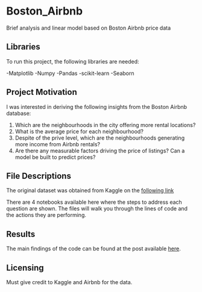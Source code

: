 # Boston_Airbnb
Brief analysis and linear model based on Boston Airbnb price data

## Libraries

To run this project, the following libraries are needed:

-Matplotlib
-Numpy
-Pandas
-scikit-learn
-Seaborn

## Project Motivation

I was interested in deriving the following insights from the Boston Airbnb database:

1. Which are the neighbourhoods in the city offering more rental locations?
2. What is the average price for each neighbourhood?
3. Despite of the prive level, which are the neighbourhoods generating more income from Airbnb rentals?
4. Are there any measurable factors driving the price of listings? Can a model be built to predict prices?

## File Descriptions

The original dataset was obtained from Kaggle on the [following link](https://www.kaggle.com/datasets/airbnb/boston)

There are 4 notebooks available here where the steps to address each question are shown. The files will walk you through the lines of code and the actions they are performing. 

## Results

The main findings of the code can be found at the post available [here]().

## Licensing

Must give credit to Kaggle and Airbnb for the data.  
